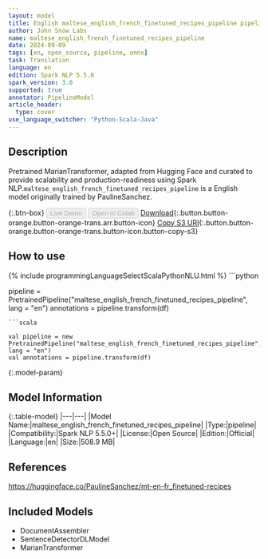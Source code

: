 ```yaml
---
layout: model
title: English maltese_english_french_finetuned_recipes_pipeline pipeline MarianTransformer from PaulineSanchez
author: John Snow Labs
name: maltese_english_french_finetuned_recipes_pipeline
date: 2024-09-09
tags: [en, open_source, pipeline, onnx]
task: Translation
language: en
edition: Spark NLP 5.5.0
spark_version: 3.0
supported: true
annotator: PipelineModel
article_header:
  type: cover
use_language_switcher: "Python-Scala-Java"
---
```


## Description

Pretrained MarianTransformer, adapted from Hugging Face and curated to provide scalability and production-readiness using Spark NLP.`maltese_english_french_finetuned_recipes_pipeline` is a English model originally trained by PaulineSanchez.

{:.btn-box}
<button class="button button-orange" disabled>Live Demo</button>
<button class="button button-orange" disabled>Open in Colab</button>
[Download](https://s3.amazonaws.com/auxdata.johnsnowlabs.com/public/models/maltese_english_french_finetuned_recipes_pipeline_en_5.5.0_3.0_1725865791101.zip){:.button.button-orange.button-orange-trans.arr.button-icon}
[Copy S3 URI](s3://auxdata.johnsnowlabs.com/public/models/maltese_english_french_finetuned_recipes_pipeline_en_5.5.0_3.0_1725865791101.zip){:.button.button-orange.button-orange-trans.button-icon.button-copy-s3}

## How to use



<div class="tabs-box" markdown="1">
{% include programmingLanguageSelectScalaPythonNLU.html %}
```python

pipeline = PretrainedPipeline("maltese_english_french_finetuned_recipes_pipeline", lang = "en")
annotations =  pipeline.transform(df)   

```
```scala

val pipeline = new PretrainedPipeline("maltese_english_french_finetuned_recipes_pipeline", lang = "en")
val annotations = pipeline.transform(df)

```
</div>

{:.model-param}
## Model Information

{:.table-model}
|---|---|
|Model Name:|maltese_english_french_finetuned_recipes_pipeline|
|Type:|pipeline|
|Compatibility:|Spark NLP 5.5.0+|
|License:|Open Source|
|Edition:|Official|
|Language:|en|
|Size:|508.9 MB|

## References

https://huggingface.co/PaulineSanchez/mt-en-fr_finetuned-recipes

## Included Models

- DocumentAssembler
- SentenceDetectorDLModel
- MarianTransformer